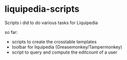 liquipedia-scripts
==================

Scripts i did to do various tasks for Liquipedia

so far: 
* scripts to create the crosstable templates
* toolbar for liquipedia (Greasemonkey/Tampermonkey)
* script to query and compute the editcount of a user
